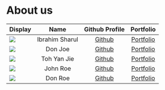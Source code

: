 # About us

| Display                                             |      Name      |               Github Profile                |                Portfolio                 |
|-----------------------------------------------------|:--------------:|:-------------------------------------------:|:----------------------------------------:|
| ![](https://via.placeholder.com/100.png?text=Photo) | Ibrahim Sharul | [Github](https://github.com/ibrahimisramos) | [Portfolio](docs/team/ibrahimisramos.md) |
| ![](https://via.placeholder.com/100.png?text=Photo) |    Don Joe     |        [Github](https://github.com/)        |    [Portfolio](docs/team/johndoe.md)     |
| ![](https://via.placeholder.com/100.png?text=Photo) |   Toh Yan Jie  | [Github](https://github.com/yanjie1017)     | [Portfolio](docs/team/tohyanjie.md)      |
| ![](https://via.placeholder.com/100.png?text=Photo) |    John Roe    |        [Github](https://github.com/)        |    [Portfolio](docs/team/johndoe.md)     |
| ![](https://via.placeholder.com/100.png?text=Photo) |    Don Roe     |        [Github](https://github.com/)        |    [Portfolio](docs/team/johndoe.md)     |

